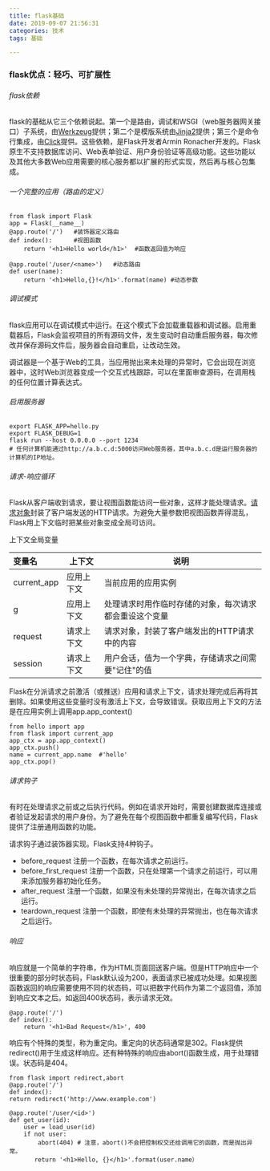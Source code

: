 ```yaml
---
title: flask基础
date: 2019-09-07 21:56:31
categories: 技术
tags: 基础

---
```



### flask优点：轻巧、可扩展性

###### flask依赖

flask的基础从它三个依赖说起。第一个是路由，调试和WSGI（web服务器网关接口）子系统，由[Werkzeug](https://werkzeug-docs-cn.readthedocs.io/zh_CN/latest/)提供；第二个是模版系统由[Jinja2](http://docs.jinkan.org/docs/jinja2/)提供；第三个是命令行集成，由[Click](https://click-docs-zh-cn.readthedocs.io/zh/latest/)提供。这些依赖，是Flask开发者Armin Ronacher开发的。Flask原生不支持数据库访问、Web表单验证、用户身份验证等高级功能。这些功能以及其他大多数Web应用需要的核心服务都以扩展的形式实现，然后再与核心包集成。

###### 一个完整的应用（路由的定义）

```
from flask import Flask
app = Flask(__name__)
@app.route('/')   #装饰器定义路由
def index():      #视图函数
    return '<h1>Hello world</h1>'  #函数返回值为响应
    
@app.route('/user/<name>')   #动态路由
def user(name):
    return '<h1>Hello,{}!</h1>'.format(name) #动态参数
```

###### 调试模式

flask应用可以在调试模式中运行。在这个模式下会加载重载器和调试器。启用重载器后，Flask会监视项目的所有源码文件，发生变动时自动重启服务器，每次修改并保存源码文件后，服务器会自动重启，让改动生效。

调试器是一个基于Web的工具，当应用抛出来未处理的异常时，它会出现在浏览器中，这时Web浏览器变成一个交互式栈跟踪，可以在里面审查源码，在调用栈的任何位置计算表达式。

###### 启用服务器

```
export FLASK_APP=hello.py
export FLASK_DEBUG=1
flask run --host 0.0.0.0 --port 1234  
# 任何计算机能通过http://a.b.c.d:5000访问Web服务器，其中a.b.c.d是运行服务器的计算机的IP地址。
```

###### 请求-响应循环

Flask从客户端收到请求，要让视图函数能访问一些对象，这样才能处理请求。<u>请求对象</u>封装了客户端发送的HTTP请求。为避免大量参数把视图函数弄得混乱，Flask用上下文临时把某些对象变成全局可访问。

上下文全局变量

| 变量名      | 上下文     | 说明                                                   |
| :---------- | ---------- | ------------------------------------------------------ |
| current_app | 应用上下文 | 当前应用的应用实例                                     |
| g           | 应用上下文 | 处理请求时用作临时存储的对象，每次请求都会重设这个变量 |
| request     | 请求上下文 | 请求对象，封装了客户端发出的HTTP请求中的内容           |
| session     | 请求上下文 | 用户会话，值为一个字典，存储请求之间需要"记住"的值     |

Flask在分派请求之前激活（或推送）应用和请求上下文，请求处理完成后再将其删除。如果使用这些变量时没有激活上下文，会导致错误。获取应用上下文的方法是在应用实例上调用app.app_context()

```
from hello import app
from flask import current_app
app_ctx = app.app_context()
app_ctx.push()
name = current_app.name  #'hello'
app_ctx.pop()
```

###### 请求钩子

有时在处理请求之前或之后执行代码。例如在请求开始时，需要创建数据库连接或者验证发起请求的用户身份。为了避免在每个视图函数中都重复编写代码，Flask提供了注册通用函数的功能。

请求钩子通过装饰器实现。Flask支持4种钩子。

- before_request   注册一个函数，在每次请求之前运行。
- before_first_request  注册一个函数，只在处理第一个请求之前运行，可以用来添加服务器初始化任务。
- after_request  注册一个函数，如果没有未处理的异常抛出，在每次请求之后运行。
- teardown_request 注册一个函数，即使有未处理的异常抛出，也在每次请求之后运行。

###### 响应

响应就是一个简单的字符串，作为HTML页面回送客户端。但是HTTP响应中一个很重要的部分时状态码，Flask默认设为200，表面请求已被成功处理。如果视图函数返回的响应需要使用不同的状态码，可以把数字代码作为第二个返回值，添加到响应文本之后。如返回400状态码，表示请求无效。

```
@app.route('/')
def index():
    return '<h1>Bad Request</h1>', 400
```

响应有个特殊的类型，称为重定向。重定向的状态码通常是302。Flask提供redirect()用于生成这样响应。还有种特殊的响应由abort()函数生成，用于处理错误。状态码是404。

```
from flask import redirect,abort
@app.route('/')
def index():
return redirect('http://www.example.com')

@app.route('/user/<id>')
def get_user(id):
    user = load_user(id)
    if not user:
        abort(404) # 注意，abort()不会把控制权交还给调用它的函数，而是抛出异常。
       return '<h1>Hello, {}</h1>'.format(user.name）      
```

